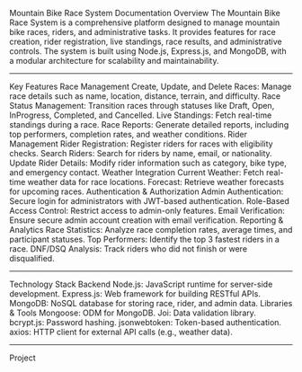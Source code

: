 Mountain Bike Race System Documentation
Overview
The Mountain Bike Race System is a comprehensive platform designed to manage mountain bike races, riders, and administrative tasks. It provides features for race creation, rider registration, live standings, race results, and administrative controls. The system is built using Node.js, Express.js, and MongoDB, with a modular architecture for scalability and maintainability. <hr></hr>
Key Features
Race Management
Create, Update, and Delete Races: Manage race details such as name, location, distance, terrain, and difficulty.
Race Status Management: Transition races through statuses like Draft, Open, InProgress, Completed, and Cancelled.
Live Standings: Fetch real-time standings during a race.
Race Reports: Generate detailed reports, including top performers, completion rates, and weather conditions.
Rider Management
Rider Registration: Register riders for races with eligibility checks.
Search Riders: Search for riders by name, email, or nationality.
Update Rider Details: Modify rider information such as category, bike type, and emergency contact.
Weather Integration
Current Weather: Fetch real-time weather data for race locations.
Forecast: Retrieve weather forecasts for upcoming races.
Authentication & Authorization
Admin Authentication: Secure login for administrators with JWT-based authentication.
Role-Based Access Control: Restrict access to admin-only features.
Email Verification: Ensure secure admin account creation with email verification.
Reporting & Analytics
Race Statistics: Analyze race completion rates, average times, and participant statuses.
Top Performers: Identify the top 3 fastest riders in a race.
DNF/DSQ Analysis: Track riders who did not finish or were disqualified.
<hr></hr>
Technology Stack
Backend
Node.js: JavaScript runtime for server-side development.
Express.js: Web framework for building RESTful APIs.
MongoDB: NoSQL database for storing race, rider, and admin data.
Libraries & Tools
Mongoose: ODM for MongoDB.
Joi: Data validation library.
bcrypt.js: Password hashing.
jsonwebtoken: Token-based authentication.
axios: HTTP client for external API calls (e.g., weather data).
<hr></hr>
Project 
